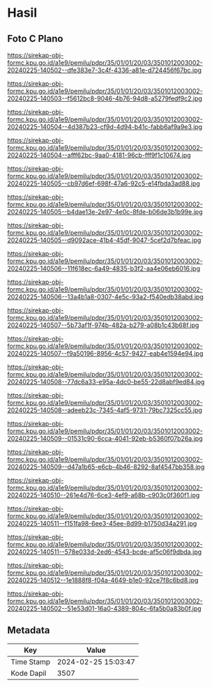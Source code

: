 # Hasil

## Foto C Plano

https://sirekap-obj-formc.kpu.go.id/a1e9/pemilu/pdpr/35/01/01/20/03/3501012003002-20240225-140502--dfe383e7-3c4f-4336-a81e-d724456f67bc.jpg

https://sirekap-obj-formc.kpu.go.id/a1e9/pemilu/pdpr/35/01/01/20/03/3501012003002-20240225-140503--f5612bc8-9046-4b76-94d8-a5279fedf9c2.jpg

https://sirekap-obj-formc.kpu.go.id/a1e9/pemilu/pdpr/35/01/01/20/03/3501012003002-20240225-140504--4d387b23-cf9d-4d94-b41c-fabb6af9a9e3.jpg

https://sirekap-obj-formc.kpu.go.id/a1e9/pemilu/pdpr/35/01/01/20/03/3501012003002-20240225-140504--afff62bc-9aa0-4181-96cb-fff9f1c10674.jpg

https://sirekap-obj-formc.kpu.go.id/a1e9/pemilu/pdpr/35/01/01/20/03/3501012003002-20240225-140505--cb97d6ef-698f-47a6-92c5-e14fbda3ad88.jpg

https://sirekap-obj-formc.kpu.go.id/a1e9/pemilu/pdpr/35/01/01/20/03/3501012003002-20240225-140505--b4dae13e-2e97-4e0c-8fde-b06de3b1b99e.jpg

https://sirekap-obj-formc.kpu.go.id/a1e9/pemilu/pdpr/35/01/01/20/03/3501012003002-20240225-140505--d9092ace-41b4-45df-9047-5cef2d7bfeac.jpg

https://sirekap-obj-formc.kpu.go.id/a1e9/pemilu/pdpr/35/01/01/20/03/3501012003002-20240225-140506--11f618ec-6a49-4835-b3f2-aa4e06eb6016.jpg

https://sirekap-obj-formc.kpu.go.id/a1e9/pemilu/pdpr/35/01/01/20/03/3501012003002-20240225-140506--13a4b1a8-0307-4e5c-93a2-f540edb38abd.jpg

https://sirekap-obj-formc.kpu.go.id/a1e9/pemilu/pdpr/35/01/01/20/03/3501012003002-20240225-140507--5b73af1f-974b-482a-b279-a08b1c43b68f.jpg

https://sirekap-obj-formc.kpu.go.id/a1e9/pemilu/pdpr/35/01/01/20/03/3501012003002-20240225-140507--f9a50196-8956-4c57-9427-eab4e1594e94.jpg

https://sirekap-obj-formc.kpu.go.id/a1e9/pemilu/pdpr/35/01/01/20/03/3501012003002-20240225-140508--77dc6a33-e95a-4dc0-be55-22d8abf9ed84.jpg

https://sirekap-obj-formc.kpu.go.id/a1e9/pemilu/pdpr/35/01/01/20/03/3501012003002-20240225-140508--adeeb23c-7345-4af5-9731-79bc7325cc55.jpg

https://sirekap-obj-formc.kpu.go.id/a1e9/pemilu/pdpr/35/01/01/20/03/3501012003002-20240225-140509--01531c90-6cca-4041-92eb-b5360f07b26a.jpg

https://sirekap-obj-formc.kpu.go.id/a1e9/pemilu/pdpr/35/01/01/20/03/3501012003002-20240225-140509--d47a1b65-e6cb-4b46-8292-8af4547bb358.jpg

https://sirekap-obj-formc.kpu.go.id/a1e9/pemilu/pdpr/35/01/01/20/03/3501012003002-20240225-140510--261e4d76-6ce3-4ef9-a68b-c903c0f360f1.jpg

https://sirekap-obj-formc.kpu.go.id/a1e9/pemilu/pdpr/35/01/01/20/03/3501012003002-20240225-140511--f151fa98-6ee3-45ee-8d99-b1750d34a291.jpg

https://sirekap-obj-formc.kpu.go.id/a1e9/pemilu/pdpr/35/01/01/20/03/3501012003002-20240225-140511--578e033d-2ed6-4543-bcde-af5c06f9dbda.jpg

https://sirekap-obj-formc.kpu.go.id/a1e9/pemilu/pdpr/35/01/01/20/03/3501012003002-20240225-140512--1e1888f8-f04a-4649-b1e0-92ce7f8c6bd8.jpg

https://sirekap-obj-formc.kpu.go.id/a1e9/pemilu/pdpr/35/01/01/20/03/3501012003002-20240225-140502--51e53d01-16a0-4389-804c-6fa5b0a83b0f.jpg


## Metadata

| Key        | Value               |
| ---------- | ------------------- |
| Time Stamp | 2024-02-25 15:03:47 |
| Kode Dapil | 3507                |



